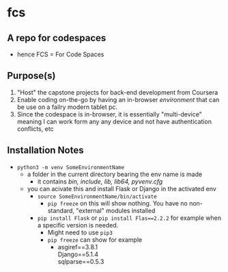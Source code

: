 # fcs
## A repo for codespaces
- hence FCS = For Code Spaces

## Purpose(s)
1. "Host" the capstone projects for back-end development from Coursera
1. Enable coding on-the-go by having an in-browser _environment_ that can be use on a failry modern tablet pc.
1. Since the codespace is in-browser, it is essentially "multi-device" meaning I can work form any any device and not have authentication conflicts, etc


## Installation Notes
- `python3 -m venv SomeEnvironmentName`
  - a folder in the current directory bearing the env name is made
    - it contains _bin, include, lib, lib64, pyvenv.cfg_
  - you can acivate this and install Flask or Django in the activated env
    - `source SomeEnvironmentName/bin/activate`
        - `pip freeze` on this will show nothing. You have no non-standard, "external" modules installed
    - `pip install Flask` or `pip install Flas==2.2.2` for example when a specific version is needed.
        - Might need to use `pip3`
        - `pip freeze` can show for example
            + asgiref==3.8.1  
            Django==5.1.4  
            sqlparse==0.5.3
        